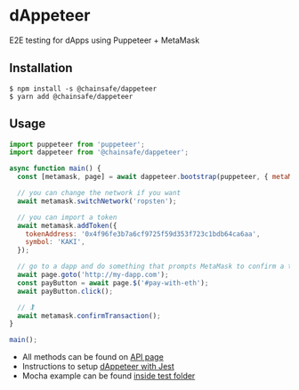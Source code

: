 # dAppeteer

E2E testing for dApps using Puppeteer + MetaMask

## Installation

```
$ npm install -s @chainsafe/dappeteer
$ yarn add @chainsafe/dappeteer
```

## Usage

```js
import puppeteer from 'puppeteer';
import dappeteer from '@chainsafe/dappeteer';

async function main() {
  const [metamask, page] = await dappeteer.bootstrap(puppeteer, { metaMaskVersion: 'v10.15.0' });

  // you can change the network if you want
  await metamask.switchNetwork('ropsten');

  // you can import a token
  await metamask.addToken({
    tokenAddress: '0x4f96fe3b7a6cf9725f59d353f723c1bdb64ca6aa',
    symbol: 'KAKI',
  });

  // go to a dapp and do something that prompts MetaMask to confirm a transaction
  await page.goto('http://my-dapp.com');
  const payButton = await page.$('#pay-with-eth');
  await payButton.click();

  // 🏌
  await metamask.confirmTransaction();
}

main();
```

- All methods can be found on [API page](docs/API.md)  
- Instructions to setup [dAppeteer with Jest](docs/JEST.md)  
- Mocha example can be found [inside test folder](./test)
